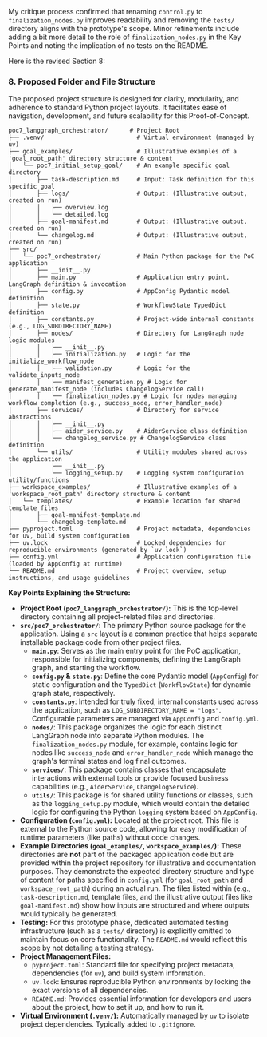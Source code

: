 My critique process confirmed that renaming `control.py` to `finalization_nodes.py` improves readability and removing the `tests/` directory aligns with the prototype's scope. Minor refinements include adding a bit more detail to the role of `finalization_nodes.py` in the Key Points and noting the implication of no tests on the README.

Here is the revised Section 8:

### **8. Proposed Folder and File Structure**

The proposed project structure is designed for clarity, modularity, and adherence to standard Python project layouts. It facilitates ease of navigation, development, and future scalability for this Proof-of-Concept.

```plaintext
poc7_langgraph_orchestrator/      # Project Root
├── .venv/                          # Virtual environment (managed by uv)
├── goal_examples/                  # Illustrative examples of a 'goal_root_path' directory structure & content
│   └── poc7_initial_setup_goal/    # An example specific goal directory
│       ├── task-description.md     # Input: Task definition for this specific goal
│       ├── logs/                   # Output: (Illustrative output, created on run)
│       │   ├── overview.log
│       │   └── detailed.log
│       ├── goal-manifest.md        # Output: (Illustrative output, created on run)
│       └── changelog.md            # Output: (Illustrative output, created on run)
├── src/
│   └── poc7_orchestrator/          # Main Python package for the PoC application
│       ├── __init__.py
│       ├── main.py                 # Application entry point, LangGraph definition & invocation
│       ├── config.py               # AppConfig Pydantic model definition
│       ├── state.py                # WorkflowState TypedDict definition
│       ├── constants.py            # Project-wide internal constants (e.g., LOG_SUBDIRECTORY_NAME)
│       ├── nodes/                  # Directory for LangGraph node logic modules
│       │   ├── __init__.py
│       │   ├── initialization.py   # Logic for the initialize_workflow_node
│       │   ├── validation.py       # Logic for the validate_inputs_node
│       │   ├── manifest_generation.py # Logic for generate_manifest_node (includes ChangelogService call)
│       │   └── finalization_nodes.py # Logic for nodes managing workflow completion (e.g., success_node, error_handler_node)
│       ├── services/               # Directory for service abstractions
│       │   ├── __init__.py
│       │   ├── aider_service.py    # AiderService class definition
│       │   └── changelog_service.py # ChangelogService class definition
│       └── utils/                  # Utility modules shared across the application
│           ├── __init__.py
│           └── logging_setup.py    # Logging system configuration utility/functions
├── workspace_examples/             # Illustrative examples of a 'workspace_root_path' directory structure & content
│   └── templates/                  # Example location for shared template files
│       ├── goal-manifest-template.md
│       └── changelog-template.md
├── pyproject.toml                  # Project metadata, dependencies for uv, build system configuration
├── uv.lock                         # Locked dependencies for reproducible environments (generated by `uv lock`)
├── config.yml                      # Application configuration file (loaded by AppConfig at runtime)
└── README.md                       # Project overview, setup instructions, and usage guidelines
```

**Key Points Explaining the Structure:**

* **Project Root (`poc7_langgraph_orchestrator/`):** This is the top-level directory containing all project-related files and directories.
* **`src/poc7_orchestrator/`**: The primary Python source package for the application. Using a `src` layout is a common practice that helps separate installable package code from other project files.
    * **`main.py`**: Serves as the main entry point for the PoC application, responsible for initializing components, defining the LangGraph graph, and starting the workflow.
    * **`config.py` & `state.py`**: Define the core Pydantic model (`AppConfig`) for static configuration and the `TypedDict` (`WorkflowState`) for dynamic graph state, respectively.
    * **`constants.py`**: Intended for truly fixed, internal constants used across the application, such as `LOG_SUBDIRECTORY_NAME = "logs"`. Configurable parameters are managed via `AppConfig` and `config.yml`.
    * **`nodes/`**: This package organizes the logic for each distinct LangGraph node into separate Python modules. The `finalization_nodes.py` module, for example, contains logic for nodes like `success_node` and `error_handler_node` which manage the graph's terminal states and log final outcomes.
    * **`services/`**: This package contains classes that encapsulate interactions with external tools or provide focused business capabilities (e.g., `AiderService`, `ChangelogService`).
    * **`utils/`**: This package is for shared utility functions or classes, such as the `logging_setup.py` module, which would contain the detailed logic for configuring the Python `logging` system based on `AppConfig`.
* **Configuration (`config.yml`):** Located at the project root. This file is external to the Python source code, allowing for easy modification of runtime parameters (like paths) without code changes.
* **Example Directories (`goal_examples/`, `workspace_examples/`):** These directories are **not** part of the packaged application code but are provided within the project repository for illustrative and documentation purposes. They demonstrate the expected directory structure and type of content for paths specified in `config.yml` (for `goal_root_path` and `workspace_root_path`) during an actual run. The files listed within (e.g., `task-description.md`, template files, and the illustrative output files like `goal-manifest.md`) show how inputs are structured and where outputs would typically be generated.
* **Testing:** For this prototype phase, dedicated automated testing infrastructure (such as a `tests/` directory) is explicitly omitted to maintain focus on core functionality. The `README.md` would reflect this scope by not detailing a testing strategy.
* **Project Management Files:**
    * `pyproject.toml`: Standard file for specifying project metadata, dependencies (for `uv`), and build system information.
    * `uv.lock`: Ensures reproducible Python environments by locking the exact versions of all dependencies.
    * `README.md`: Provides essential information for developers and users about the project, how to set it up, and how to run it.
* **Virtual Environment (`.venv/`):** Automatically managed by `uv` to isolate project dependencies. Typically added to `.gitignore`.
